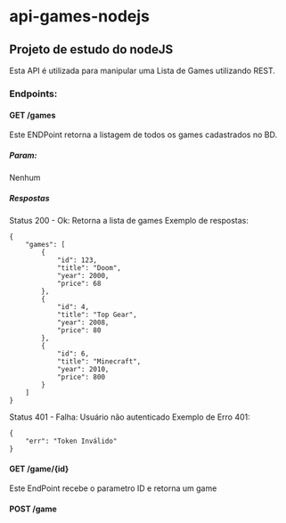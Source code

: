 # api-games-nodejs

## Projeto de estudo do nodeJS

Esta API é utilizada para manipular uma Lista de Games utilizando REST.

### Endpoints:
#### GET /games
Este ENDPoint retorna a listagem de todos os games cadastrados no BD.
##### Param: 
Nenhum
##### Respostas
Status 200 - Ok: Retorna a lista de games
Exemplo de respostas:
```
{
    "games": [
        {
            "id": 123,
            "title": "Doom",
            "year": 2000,
            "price": 68
        },
        {
            "id": 4,
            "title": "Top Gear",
            "year": 2008,
            "price": 80
        },
        {
            "id": 6,
            "title": "Minecraft",
            "year": 2010,
            "price": 800
        }
    ]
}
```
Status 401 - Falha: Usuário não autenticado
Exemplo de Erro 401:
```
{
    "err": "Token Inválido"
}
```

#### GET /game/{id}
Este EndPoint recebe o parametro ID e retorna um game
#### POST /game
